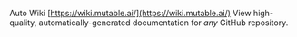 Auto Wiki [https://wiki.mutable.ai/](https://wiki.mutable.ai/)
View high-quality, automatically-generated documentation for *any* GitHub repository.
